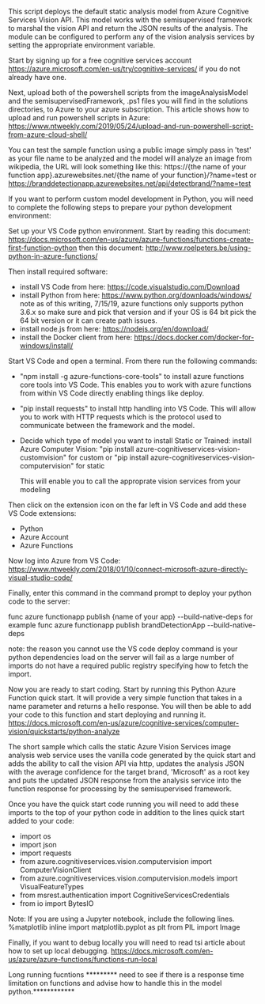 This script deploys the default static analysis model from Azure Cognitive Services Vision API. This model works with the semisupervised framework to marshal the vision API and return the JSON results of the analysis.  The module can be configured to perform any of the vision analysis services by setting the appropriate environment variable.

Start by signing up for a free cognitive services account https://azure.microsoft.com/en-us/try/cognitive-services/ if you do not already have one.

Next, upload both of the powershell scripts from the imageAnalysisModel and the semisupervisedFramework, .ps1 files you will find in the solutions directories, to Azure to your azure subscription.  This article
shows how to upload and run powershell scripts in Azure:
https://www.ntweekly.com/2019/05/24/upload-and-run-powershell-script-from-azure-cloud-shell/

You can test the sample function using a public image simply pass in 'test' as your file name to be analyzed and the model will analyze an image from wikipedia, the URL will look something like this: https://{the name of your function app}.azurewebsites.net/{the name of your function}/?name=test or
https://branddetectionapp.azurewebsites.net/api/detectbrand/?name=test

If you want to perform custom model development in Python, you will need to complete the following steps to prepare your python development environment:

Set up your VS Code python environment.
Start by reading this document: https://docs.microsoft.com/en-us/azure/azure-functions/functions-create-first-function-python then this document: http://www.roelpeters.be/using-python-in-azure-functions/

Then install required software:

- install VS Code from here: https://code.visualstudio.com/Download
- install Python from here: https://www.python.org/downloads/windows/ 
    note as of this writing, 7/15/19, azure functions only supports python 3.6.x so make sure and pick that version and if your OS is 64 bit pick the 64 bit version or it can create path issues.
- install node.js from here: https://nodejs.org/en/download/
- install the Docker client from here: https://docs.docker.com/docker-for-windows/install/

Start VS Code and open a terminal.  From there run the following commands:
- "npm install -g azure-functions-core-tools" to install azure functions core tools into VS Code.  This enables you to work with azure functions from within VS Code directly enabling things like deploy.

- "pip install requests" to install http handling into VS Code.  This will allow you to work with HTTP requests which is the protocol used to communicate between the framework and the model.

- Decide which type of model you want to install Static or Trained: install Azure Computer Vision: 
    "pip install azure-cognitiveservices-vision-customvision" for custom 
or 
    "pip install azure-cognitiveservices-vision-computervision" for static

    This will enable you to call the approprate vision services from your modeling

Then click on the extension icon on the far left in VS Code and add these VS Code extensions:
- Python
- Azure Account
- Azure Functions

Now log into Azure from VS Code: https://www.ntweekly.com/2018/01/10/connect-microsoft-azure-directly-visual-studio-code/

Finally, enter this command in the command prompt to deploy your python code to the server:

func azure functionapp publish {name of your app} --build-native-deps
for example
func azure functionapp publish brandDetectionApp --build-native-deps

note: the reason you cannot use the VS code deploy command is your python dependencies load on the server
will fail as a large number of imports do not have a required public registry specifying how to fetch the
import.

Now you are ready to start coding.  Start by running this Python Azure Function quick start.  It will provide a very simple function that takes in a name parameter and returns a hello response.  You will then be able to add your code to this function and start deploying and running it.
https://docs.microsoft.com/en-us/azure/cognitive-services/computer-vision/quickstarts/python-analyze

The short sample which calls the static Azure Vision Services image analysis web service uses the vanilla
code generated by the quick start and adds the ability to call the vision API via http, updates the analysis JSON with the average confidence for the target brand, 'Microsoft' as a root key and puts the updated JSON response from the analysis service into the function response for processing by the semisupervised framework.

Once you have the quick start code running you will need to add these imports to the top of your python code in addition to the lines quick start added to your code:
- import os
- import json
- import requests
- from azure.cognitiveservices.vision.computervision import ComputerVisionClient
- from azure.cognitiveservices.vision.computervision.models import VisualFeatureTypes
- from msrest.authentication import CognitiveServicesCredentials
- from io import BytesIO

Note: If you are using a Jupyter notebook, include the following lines.
%matplotlib inline
import matplotlib.pyplot as plt
from PIL import Image

Finally, if you want to debug locally you will need to read tsi article about how to set up local debugging.  https://docs.microsoft.com/en-us/azure/azure-functions/functions-run-local

Long running fucntions ********* need to see if there is a response time limitation on functions and advise how to handle this in the model python.************